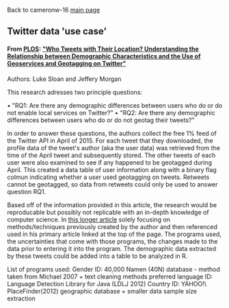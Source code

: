 Back to cameronw-16 [main page](index.md)

## Twitter data 'use case'

#### From [PLOS](https://journals.plos.org/plosone/): ["Who Tweets with Their Location? Understanding the Relationship between Demographic Characteristics and the Use of Geoservices and Geotagging on Twitter"](10.1371/journal.pone.0142209)
Authors: Luke Sloan and Jeffery Morgan

This research adresses two principle questions:

•	"RQ1: Are there any demographic differences between users who do or do not enable local services on Twitter?" 
•	"RQ2: Are there any demographic differences between users who do or do not geotag their tweets?"

In order to answer these questions, the authors collect the free 1% feed of the Twitter API in April of 2015. For each tweet that they downloaded, the profile data of the tweet's author (aka the user data) was retrieved from the time of the April tweet and subsequently stored. The other tweets of each user were also examined to see if any happened to be geotagged during April. This created a data table of user information along with a binary flag colmun indicating whether a user used geotagging on tweets. Retweets cannot be geotagged, so data from retweets could only be used to answer question RQ1.

Based off of the information provided in this article, the research would be reproducable but possibly not replicable with an in-depth knowledge of computer science. In [this longer article](https://doi.org/10.5153/sro.3001) solely focusing on methods/techniques previously created by the author and then referenced used in his primary article linked at the top of the page. The programs used, the uncertainties that come with those programs, the changes made to the data prior to entering it into the program. The demographic data extracted by these tweets could be added into a table to be analyzed in R. 



List of programs used:
Gender ID: 40,000 Namen (40N) database - method taken from Michael 2007 + text cleaning methods
preferred language ID: Language Detection Library for Java (LDLJ 2012)
Country ID:  YAHOO!\ PlaceFinder(2012) geographic database + smaller data sample size extraction
